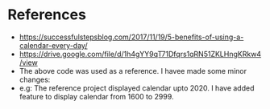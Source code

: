 # References
* https://successfulstepsblog.com/2017/11/19/5-benefits-of-using-a-calendar-every-day/
* https://drive.google.com/file/d/1h4gYY9qT71Dfqrs1qRN51ZKLHngKRkw4/view 
* The above code was used as a reference. I havee made some minor changes:
* e.g:  The reference project displayed calendar upto 2020.
       I have added feature to display calendar from 1600 to 2999. 
